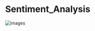 # Sentiment_Analysis
![images](https://github.com/user-attachments/assets/4389ce30-2cc3-476c-91a1-e6e295792aab)
